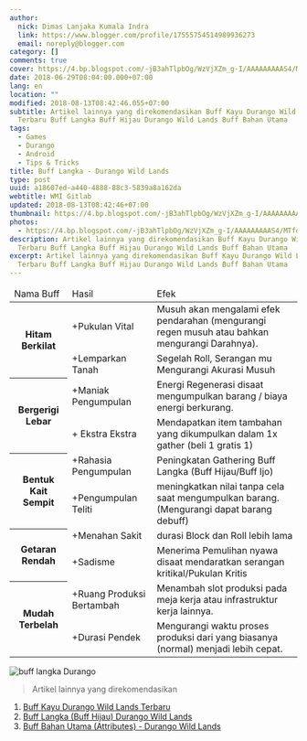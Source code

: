 ```yaml
---
author:
  nick: Dimas Lanjaka Kumala Indra
  link: https://www.blogger.com/profile/17555754514989936273
  email: noreply@blogger.com
category: []
comments: true
cover: https://4.bp.blogspot.com/-jB3ahTlpbOg/WzVjXZm_g-I/AAAAAAAAAS4/MTfdRe9Dcm8MoF6krkWY_d3iciZPaj4VACLcBGAs/s1600/FB_IMG_15302253070912946.jpg
date: 2018-06-29T08:04:00.000+07:00
lang: en
location: ""
modified: 2018-08-13T08:42:46.055+07:00
subtitle: Artikel lainnya yang direkomendasikan Buff Kayu Durango Wild Lands
  Terbaru Buff Langka Buff Hijau Durango Wild Lands Buff Bahan Utama
tags:
  - Games
  - Durango
  - Android
  - Tips & Tricks
title: Buff Langka - Durango Wild Lands
type: post
uuid: a18607ed-a440-4888-88c3-5839a8a162da
webtitle: WMI Gitlab
updated: 2018-08-13T08:42:46+07:00
thumbnail: https://4.bp.blogspot.com/-jB3ahTlpbOg/WzVjXZm_g-I/AAAAAAAAAS4/MTfdRe9Dcm8MoF6krkWY_d3iciZPaj4VACLcBGAs/s1600/FB_IMG_15302253070912946.jpg
photos:
  - https://4.bp.blogspot.com/-jB3ahTlpbOg/WzVjXZm_g-I/AAAAAAAAAS4/MTfdRe9Dcm8MoF6krkWY_d3iciZPaj4VACLcBGAs/s1600/FB_IMG_15302253070912946.jpg
description: Artikel lainnya yang direkomendasikan Buff Kayu Durango Wild Lands
  Terbaru Buff Langka Buff Hijau Durango Wild Lands Buff Bahan Utama
excerpt: Artikel lainnya yang direkomendasikan Buff Kayu Durango Wild Lands
  Terbaru Buff Langka Buff Hijau Durango Wild Lands Buff Bahan Utama
---
```


<table><thead><tr><td>Nama Buff</td><td>Hasil</td><td>Efek</td></tr></thead><tbody><tr><th rowspan="2">Hitam Berkilat</th><td>+Pukulan Vital</td><td>Musuh akan mengalami efek pendarahan (mengurangi regen musuh atau bahkan mengurangi Darahnya).</td></tr><tr><td>+Lemparkan Tanah</td><td>Segelah Roll, Serangan mu Mengurangi Akurasi Musuh</td></tr><tr><th rowspan="2">Bergerigi Lebar</th><td>+Maniak Pengumpulan </td><td>Energi Regenerasi disaat mengumpulkan barang / biaya energi berkurang.</td></tr><tr><td> + Ekstra Ekstra</td><td>Mendapatkan item tambahan yang dikumpulkan dalam 1x gather (beli 1 gratis 1)</td></tr><tr><th rowspan="2">Bentuk Kait Sempit</th><td>+Rahasia Pengumpulan </td><td>Peningkatan Gathering Buff Langka (Buff Hijau/Buff Ijo)</td></tr><tr><td>+Pengumpulan Teliti</td><td>meningkatkan nilai tanpa cela saat mengumpulkan barang. (Mengurangi dapat barang debuff)</td></tr><tr><th rowspan="2">Getaran Rendah</th><td>+Menahan Sakit </td><td>durasi Block dan Roll lebih lama</td></tr><tr><td>+Sadisme</td><td>Menerima Pemulihan nyawa disaat mendaratkan serangan kritikal/Pukulan Kritis</td></tr> <tr><th rowspan="2">Mudah Terbelah</th><td>+Ruang Produksi Bertambah</td><td>Menambah slot produksi pada meja kerja atau infrastruktur kerja lainnya.</td></tr><tr><td>+Durasi Pendek</td><td>Mengurangi waktu proses produksi dari yang biasanya (normal) menjadi lebih cepat.</td></tr></tbody></table><!-- DivTable.com --><img src="https://4.bp.blogspot.com/-jB3ahTlpbOg/WzVjXZm_g-I/AAAAAAAAAS4/MTfdRe9Dcm8MoF6krkWY_d3iciZPaj4VACLcBGAs/s1600/FB_IMG_15302253070912946.jpg" title="buff langka Durango"> <div><blockquote>Artikel lainnya yang direkomendasikan</blockquote><ol> <li><a href="https://web-manajemen.blogspot.com/2018/08/buff-kayu-durango-wild-lands-english.html" title="Buff Kayu Durango Wild Lands" alt="Woods buff Durango Wild Lands" rel="follow">Buff Kayu Durango Wild Lands Terbaru</a></li> <li class="none"><a href="https://web-manajemen.blogspot.com/2018/06/buff-langka-durango-wild-lands.html" title="Buff Langka (Buff Hijau) Durango Wild Lands" alt="Buff Langka (Buff Hijau) Durango Wild Lands" rel="follow">Buff Langka (Buff Hijau) Durango Wild Lands</a></li> <li><a href="https://web-manajemen.blogspot.com/2018/06/buff-bahan-utama-attributes-durango.html" title="Buff Bahan Utama (Attributes) - Durango Wild Lands" alt="Buff Bahan Utama (Attributes) - Durango Wild Lands" rel="follow">Buff Bahan Utama (Attributes) - Durango Wild Lands</a></li> </ol></div>